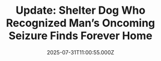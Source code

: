 ---
title: "Update: Shelter Dog Who Recognized Man’s Oncoming Seizure Finds Forever Home"
date: 2025-07-31T11:00:55.000Z
category: Human Kindness
externalLink: "https://www.goodnewsnetwork.org/update-shelter-dog-who-recognized-mans-oncoming-seizure-finds-forever-home/"
image: ""
excerpt: "A shelter dog who detected a man’s oncoming seizure, having never been trained to do so, has found a forever home after applications flooded in. Sweet Sienna, the pit bull-lab mix made headlines around the country in June for her medical instincts, on display all-unexpectedly at an adoption event in Rustburg, Virginia. On that fateful […] The post Update: Shelter…"
---